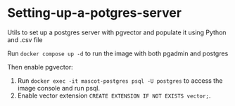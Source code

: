 # Setting-up-a-potgres-server
Utils to set up a postgres server with pgvector and populate it using Python and .csv file

Run ```docker compose up -d``` to run the image with both pgadmin and postgres

Then enable pgvector:

1. Run ```docker exec -it mascot-postgres psql -U postgres``` to access the image console and run psql.
2. Enable vector extension ```CREATE EXTENSION IF NOT EXISTS vector;```.
